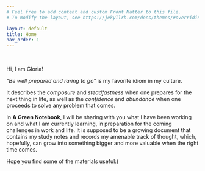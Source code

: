 ```yaml
---
# Feel free to add content and custom Front Matter to this file.
# To modify the layout, see https://jekyllrb.com/docs/themes/#overriding-theme-defaults

layout: default
title: Home
nav_order: 1
---
```

<br/>

Hi, I am Gloria! 

_"Be well prepared and raring to go"_ is my favorite idiom in my culture. 

It describes the _composure_ and _steadfastness_ when one prepares for the next thing in life, as well as the _confidence_ and _abundance_ when one proceeds to solve any problem that comes. 

In **A Green Notebook**, I will be sharing with you what I have been working on and what I am currently learning, in preparation for the coming challenges in work and life. It is supposed to be a growing document that contains my study notes and records my amenable track of thought, which, hopefully, can grow into something bigger and more valuable when the right time comes. 

Hope you find some of the materials useful:)